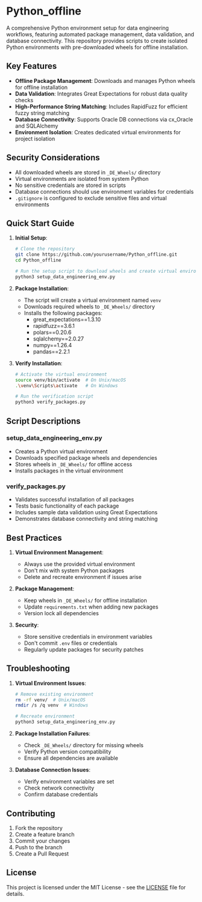 # Python_offline

A comprehensive Python environment setup for data engineering workflows, featuring automated package management, data validation, and database connectivity. This repository provides scripts to create isolated Python environments with pre-downloaded wheels for offline installation.

## Key Features

- **Offline Package Management**: Downloads and manages Python wheels for offline installation
- **Data Validation**: Integrates Great Expectations for robust data quality checks
- **High-Performance String Matching**: Includes RapidFuzz for efficient fuzzy string matching
- **Database Connectivity**: Supports Oracle DB connections via cx_Oracle and SQLAlchemy
- **Environment Isolation**: Creates dedicated virtual environments for project isolation

## Security Considerations

- All downloaded wheels are stored in `_DE_Wheels/` directory
- Virtual environments are isolated from system Python
- No sensitive credentials are stored in scripts
- Database connections should use environment variables for credentials
- `.gitignore` is configured to exclude sensitive files and virtual environments

## Quick Start Guide

1. **Initial Setup**:
   ```bash
   # Clone the repository
   git clone https://github.com/yourusername/Python_offline.git
   cd Python_offline
   
   # Run the setup script to download wheels and create virtual environment
   python3 setup_data_engineering_env.py
   ```

2. **Package Installation**:
   - The script will create a virtual environment named `venv`
   - Downloads required wheels to `_DE_Wheels/` directory
   - Installs the following packages:
     - great_expectations==1.3.10
     - rapidfuzz==3.6.1
     - polars==0.20.6
     - sqlalchemy==2.0.27
     - numpy==1.26.4
     - pandas==2.2.1

3. **Verify Installation**:
   ```bash
   # Activate the virtual environment
   source venv/bin/activate  # On Unix/macOS
   .\venv\Scripts\activate   # On Windows
   
   # Run the verification script
   python3 verify_packages.py
   ```

## Script Descriptions

### setup_data_engineering_env.py
- Creates a Python virtual environment
- Downloads specified package wheels and dependencies
- Stores wheels in `_DE_Wheels/` for offline access
- Installs packages in the virtual environment

### verify_packages.py
- Validates successful installation of all packages
- Tests basic functionality of each package
- Includes sample data validation using Great Expectations
- Demonstrates database connectivity and string matching

## Best Practices

1. **Virtual Environment Management**:
   - Always use the provided virtual environment
   - Don't mix with system Python packages
   - Delete and recreate environment if issues arise

2. **Package Management**:
   - Keep wheels in `_DE_Wheels/` for offline installation
   - Update `requirements.txt` when adding new packages
   - Version lock all dependencies

3. **Security**:
   - Store sensitive credentials in environment variables
   - Don't commit `.env` files or credentials
   - Regularly update packages for security patches

## Troubleshooting

1. **Virtual Environment Issues**:
   ```bash
   # Remove existing environment
   rm -rf venv/  # Unix/macOS
   rmdir /s /q venv  # Windows
   
   # Recreate environment
   python3 setup_data_engineering_env.py
   ```

2. **Package Installation Failures**:
   - Check `_DE_Wheels/` directory for missing wheels
   - Verify Python version compatibility
   - Ensure all dependencies are available

3. **Database Connection Issues**:
   - Verify environment variables are set
   - Check network connectivity
   - Confirm database credentials

## Contributing

1. Fork the repository
2. Create a feature branch
3. Commit your changes
4. Push to the branch
5. Create a Pull Request

## License

This project is licensed under the MIT License - see the [LICENSE](LICENSE) file for details.
